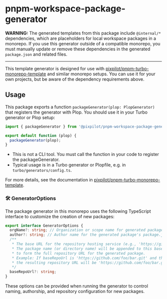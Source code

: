 # pnpm-workspace-package-generator

**WARNING:** The generated templates from this package include `@internal/*` dependencies, which are placeholders for local workspace packages in a monorepo. If you use this generator outside of a compatible monorepo, you must manually update or remove these dependencies in the generated `package.json` and related files.

---

This template generator is designed for use with [pixpilot/pnpm-turbo-monorepo-template](https://github.com/pixpilot/pnpm-turbo-monorepo-template) and similar monorepo setups. You can use it for your own projects, but be aware of the dependency requirements above.

## Usage

This package exports a function `packageGenerator(plop: PlopGenerator)` that registers the generator with Plop. You should use it in your Turbo generator or Plop setup:

```typescript
import { packageGenerator } from '@pixpilot/pnpm-workspace-package-generator';

export default function (plop) {
  packageGenerator(plop);
}
```

- This is not a CLI tool. You must call the function in your code to register the packageGenerator.
- Typical usage is in a Turbo generator or Plopfile, e.g. in `turbo/generators/config.ts`.

For more details, see the documentation in [pixpilot/pnpm-turbo-monorepo-template](https://github.com/pixpilot/pnpm-turbo-monorepo-template).

### 🛠️ GeneratorOptions

The package generator in this monorepo uses the following TypeScript interface to customize the creation of new packages:

```typescript
export interface GeneratorOptions {
  orgName?: string; // Organization or scope name for generated packages (e.g., "@your-org")
  author?: string; // Author name for the generated package's package.json
  /**
   * The base URL for the repository hosting service (e.g., 'https://github.com/foo/bar.git').
   * The package name (or directory name) will be appended to this base URL, followed by '.git',
   * to form the full repository URL for the generated package.
   * Example: If baseRepoUrl is 'https://github.com/foo/bar.git' and the package name is 'my-lib',
   * the resulting repository URL will be 'https://github.com/foo/bar.gitmy-lib.git'.
   */
  baseRepoUrl?: string;
}
```

These options can be provided when running the generator to control naming, authorship, and repository configuration for new packages.
